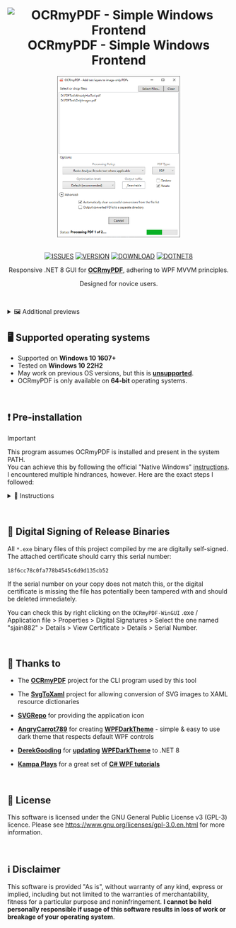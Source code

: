 <h1 align="center">
  <img src="./Icon/Style1/OCRmyPDF-WinGUI.ico" alt="OCRmyPDF - Simple Windows Frontend" width="35" align="top">
  <b>OCRmyPDF - Simple Windows Frontend</b>
  <br>
</h1>

<div align="center">

<img src="https://github.com/sjain882/OCRmyPDF-WinGUI/blob/main/.github/Previews/MainWindow/Preview.gif?raw=true" width="55%" height="55%"/>

<br>
<br>


[![ISSUES](https://img.shields.io/github/issues/sjain882/OCRmyPDF-WinGUI?color=F57C00&style=flat)](https://github.com/sjain882/OCRmyPDF-WinGUI/issues)
[![VERSION](https://img.shields.io/github/v/release/sjain882/OCRmyPDF-WinGUI?color=26A69A&style=flat&label=version)](https://github.com/sjain882/OCRmyPDF-WinGUI/releases/latest)
[![DOWNLOAD](https://img.shields.io/github/downloads/sjain882/OCRmyPDF-WinGUI/total?color=2E7D32&label=download&style=flat)](https://github.com/sjain882/OCRmyPDF-WinGUI/releases/latest/download/OCRmyPDF-WinGUI.exe)
[![DOTNET8](https://img.shields.io/badge/.NET%20-%208.0-512bd4)](https://dotnet.microsoft.com/en-us/download)

Responsive .NET 8 GUI for **[OCRmyPDF](https://github.com/ocrmypdf/OCRmyPDF)**, adhering to WPF MVVM principles.

Designed for novice users.
<br>
</div>

‎
‎
<details>
<summary>🖼 Additional previews</summary>
‎
‎

Static previews are available in each subfolder **[here](https://github.com/sjain882/OCRmyPDF-WinGUI/tree/main/.github/Previews)**

<img src="https://github.com/sjain882/OCRmyPDF-WinGUI/blob/main/.github/Previews/ErrorListWindow/Preview.gif?raw=true" width="55%" height="55%"/>
</details>

## 🖥 Supported operating systems

- Supported on **Windows 10 1607+**
- Tested on **Windows 10 22H2**
- May work on previous OS versions, but this is **[unsupported](https://github.com/dotnet/core/blob/main/release-notes/8.0/supported-os.md)**.
- OCRmyPDF is only available on **64-bit** operating systems.

‎
‎
## ❗ Pre-installation

> [!IMPORTANT]
> This program assumes OCRmyPDF is installed and present in the system PATH.<br>
> You can achieve this by following the official "Native Windows" [instructions](https://ocrmypdf.readthedocs.io/en/latest/installation.html#installing-on-windows).<br>
> I encountered multiple hindrances, however. Here are the exact steps I followed: 

<details> 
<summary>📜 Instructions</summary> 

1. Start an Administrator Command Prompt / PowerShell window.

2. [Install](https://chocolatey.org/install) or [update](https://community.chocolatey.org/courses/installation/upgrading) the Chocolatey package manager if you haven't done so already.

3. Run the following commands and follow the on-screen instructions, making sure to select "Yes to all" when prompted:

4. Install (`choco install python3`) or update (`choco upgrade python3`) Python 3.

5. Restart your Command Prompt / PowerShell window and verify Python was added to your PATH with `python -V`. If not, solve the issue (there are multiple potential causes which will not be detailed here).

5. Upgrade PIP: `python -m pip install --upgrade pip`.

6. Install GhostScript: `choco install ghostscript`.

7. Install Tesseract: `choco install --pre tesseract`.

8. Install PNGQuant (optional but recommended): `choco install pngquant`.

9. Install jbig2 (optional but recommended). First, download it from [SourceForge](https://sourceforge.net/projects/jbig2enc/files/latest/download).

10. Extract the contents of the folder inside the .zip archive to `C:\Program Files\jbig2enc`.

11. Add the folder to your PATH environment variables: `setx /M PATH "%PATH%;C:\Program Files\jbig2enc"`

12. Install OCRmyPDF:  `python -m pip install ocrmypdf`

13. If you recieve PATH warnings, add the **displayed** Python Scripts folder to your PATH environment variables, **e.g:** `setx /M PATH "%PATH%;C:\Python312\Scripts"`
</details>

‎
‎
## 🔐 Digital Signing of Release Binaries

All `*.exe` binary files of this project compiled by me are digitally self-signed. The attached certificate should carry this serial number:

`18f6cc78c0fa778b4545c6d9d135cb52`

If the serial number on your copy does not match this, or the digital certificate is missing the file has potentially been tampered with and should be deleted immediately.

You can check this by right clicking on the `OCRmyPDF-WinGUI` .exe / Application file > Properties > Digital Signatures > Select the one named "sjain882" > Details > View Certificate > Details > Serial Number.

‎
‎
## 💖 Thanks to

- The **[OCRmyPDF](https://github.com/ocrmypdf/OCRmyPDF)** project for the CLI program used by this tool

- The **[SvgToXaml](https://github.com/BerndK/SvgToXaml)** project for allowing conversion of SVG images to XAML resource dictionaries

- **[SVGRepo](https://www.svgrepo.com/)** for providing the application icon

- **[AngryCarrot789](https://github.com/AngryCarrot789)** for creating **[WPFDarkTheme](https://github.com/AngryCarrot789/WPFDarkTheme)** - simple & easy to use dark theme that respects default WPF controls

- **[DerekGooding](https://github.com/DerekGooding)** for **[updating](https://github.com/AngryCarrot789/WPFDarkTheme/pull/32)** **[WPFDarkTheme](https://github.com/DerekGooding/WPFDarkTheme)** to .NET 8

- **[Kampa Plays](https://www.youtube.com/@KampaPlays)** for a great set of **[C# WPF tutorials](https://www.youtube.com/playlist?list=PLih2KERbY1HHOOJ2C6FOrVXIwg4AZ-hk1)**

‎
‎
## 🔑 License

This software is licensed under the GNU General Public License v3 (GPL-3) licence. Please see https://www.gnu.org/licenses/gpl-3.0.en.html for more information.

‎
‎
## ℹ Disclaimer

This software is provided "As is", without warranty of any kind, express or implied, including but not limited to the warranties of merchantability, fitness for a particular purpose and noninfringement. **I cannot be held personally responsible if usage of this software results in loss of work or breakage of your operating system**.
